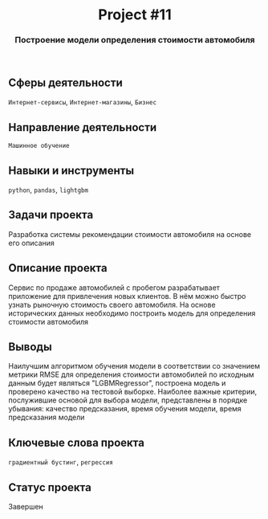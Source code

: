 <h1 align="center">  
  Project #11 
</h1> 

<h3 align="center"> Построение модели определения стоимости автомобиля </h3>
<br>

## Сферы деятельности
`Интернет-сервисы`, `Интернет-магазины`, `Бизнес`

## Направление деятельности
`Машинное обучение`

## Навыки и инструменты
`python`, `pandas`, `lightgbm`

## Задачи проекта
Разработка системы рекомендации стоимости автомобиля на основе его описания

## Описание проекта
Сервис по продаже автомобилей с пробегом разрабатывает приложение для привлечения новых клиентов. В нём можно быстро узнать рыночную стоимость своего автомобиля. На основе исторических данных необходимо построить модель для определения стоимости автомобиля

## Выводы
Наилучшим алгоритмом обучения модели в соответствии со значением метрики RMSE для определения стоимости автомобилей по исходным данным будет являться "LGBMRegressor", построена модель и проверено качество на тестовой выборке. Наиболее важные критерии, послужившие основой для выбора модели, представлены в порядке убывания: качество предсказания, время обучения модели, время предсказания модели

## Ключевые слова проекта
`градиентный бустинг`, `регрессия`

## Статус проекта
Завершен
